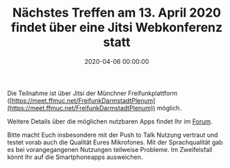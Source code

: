 ﻿---
template: "blog_entry.html"
title: "Nächstes Treffen am 13. April 2020 findet über eine Jitsi Webkonferenz statt"
date: 2020-04-06 00:00:00
categories: community
---
Die Teilnahme ist über Jitsi der Münchner Freifunkplattform ([https://meet.ffmuc.net/FreifunkDarmstadtPlenum](https://meet.ffmuc.net/FreifunkDarmstadtPlenum)) möglich. 

<!-- more -->

Weitere Details über die möglichen nutzbaren Apps findet Ihr im [Forum](https://forum.darmstadt.freifunk.net/t/freifunk-treffen-am-13-april-2020-online/847).

Bitte macht Euch insbesondere mit der Push to Talk Nutzung vertraut und testet vorab auch die Qualität Eures Mikrofones. Mit der Sprachqualität gab es bei vorangegangenen Nutzungen teilweise Probleme. Im Zweifelsfall könnt Ihr auf die Smartphoneapps ausweichen.
